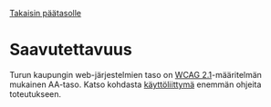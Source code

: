 [Takaisin päätasolle](./../README.md)

# Saavutettavuus

Turun kaupungin web-järjestelmien taso on [WCAG
2.1](https://www.w3.org/TR/WCAG21/)-määritelmän mukainen AA-taso. Katso
kohdasta [käyttöliittymä](../kayttoliittyma.md) enemmän ohjeita toteutukseen.


